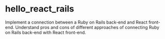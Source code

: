 # hello_react_rails
Implement a connection between a Ruby on Rails back-end and React front-end. Understand pros and cons of different approaches of connecting Ruby on Rails back-end with React front-end.
